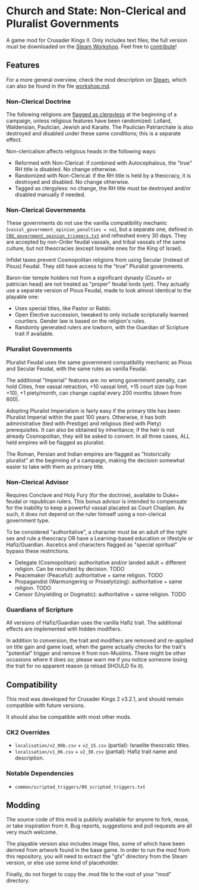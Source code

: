 # Church and State: Non-Clerical and Pluralist Governments

A game mod for Crusader Kings II. Only includes text files; the full version must be downloaded on the [Steam Workshop][Steam]. Feel free to [contribute](#modding)!

[Steam]: https://steamcommunity.com


## Features

For a more general overview, check the mod description on [Steam], which can also be found in the file [workshop.md](workshop.md).

### Non-Clerical Doctrine

The following religions are [flagged as clergyless](common/scripted_effects/CNS_maintenance_effects.txt) at the beginning of a campaign, unless religious features have been randomized: Lollard, Waldensian, Paulician, Jewish and Karaite. The Paulician Patriarchate is also destroyed and disabled under these same conditions; this is a separate effect.

Non-clericalism affects religious heads in the following ways:

 - Reformed with Non-Clerical: if combined with Autocephalous, the "true" RH title is disabled. No change otherwise.
 - Randomized with Non-Clerical: if the RH title is held by a theocracy, it is destroyed and disabled. No change otherwise.
 - Tagged as clergyless: no change, the RH title must be destroyed and/or disabled manually if needed.

### Non-Clerical Governments

These governments do not use the vanilla compatibility mechanic (`vassal_government_opinion_penalties = no`), but a separate one, defined in [`CNS_government_opinion_triggers.txt`](common/scripted_triggers/CNS_government_opinion_triggers.txt) and refreshed every 30 days. They are accepted by non-Order feudal vassals, and tribal vassals of the same culture, but not theocracies (except Isrealite ones for the King of Israel).

Infidel taxes prevent Cosmopolitan religions from using Secular (instead of Pious) Feudal. They still have access to the "true" Pluralist governments.

Baron-tier temple holders not from a significant dynasty (Count+ or patrician head) are not treated as "proper" feudal lords (yet). They actually use a separate version of Pious Feudal, made to look almost identical to the playable one:

 - Uses special titles, like Pastor or Rabbi.
 - Open Elective succession, tweaked to only include scripturally learned courtiers. Gender law is based on the religion's rules.
 - Randomly generated rulers are lowborn, with the Guardian of Scripture trait if available.

### Pluralist Governments

Pluralist Feudal uses the same government compatibility mechanic as Pious and Secular Feudal, with the same rules as vanilla Feudal.

The additional "Imperial" features are: no wrong government penalty, can hold Cities, free vassal retraction, +10 vassal limit, +15 court size (up from +10), +1 piety/month, can change capital every 200 months (down from 600).

Adopting Pluralist Imperialism is fairly easy if the primary title has been Pluralist Imperial within the past 100 years. Otherwise, it has both administrative (tied with Prestige) and religious (tied with Piety) prerequisites. It can also be obtained by inheritance; if the heir is not already Cosmopolitan, they will be asked to convert. In all three cases, ALL held empires will be flagged as pluralist.

The Roman, Persian and Indian empires are flagged as "historically pluralist" at the beginning of a campaign, making the decision somewhat easier to take with them as primary title.

### Non-Clerical Advisor

Requires Conclave and Holy Fury (for the doctrine), available to Duke+ feudal or republican rulers. This bonus advisor is intended to compensate for the inability to keep a powerful vassal placated as Court Chaplain. As such, it does not depend on the ruler himself using a non-clerical government type.

To be considered "authoritative", a character must be an adult of the right sex and rule a theocracy OR have a Learning-based education or lifestyle or Hafiz/Guardian. Ascetics and characters flagged as "special spiritual" bypass these restrictions.

 - Delegate (Cosmopolitan): authoritative and/or landed adult + different religion. Can be recruited by decision. TODO
 - Peacemaker (Peaceful): authoritative + same religion. TODO
 - Propagandist (Warmongering or Proselytizing): authoritative + same religion. TODO
 - Censor (Unyielding or Dogmatic): authoritative + same religion. TODO

### Guardians of Scripture

All versions of Hafiz/Guardian uses the vanilla Hafiz trait. The additional effects are implemented with hidden modifiers.

In addition to conversion, the trait and modifiers are removed and re-applied on title gain and game load, when the game actually checks for the trait's "potential" trigger and remove it from non-Muslims. There might be other occasions where it does so; please warn me if you notice someone losing the trait for no apparent reason (a reload SHOULD fix it).


## Compatibility

This mod was developed for Crusader Kings 2 v3.2.1, and should remain compatible with future versions.

It should also be compatible with most other mods.

### CK2 Overrides

* `localisation/v2_00b.csv` + `v2_15.csv` (partial): Israelite theocratic titles.
* `localisation/v1_06.csv` + `v2_30.csv` (partial): Hafiz trait name and description.

### Notable Dependencies

* `common/scripted_triggers/00_scripted_triggers.txt`


## Modding

The source code of this mod is publicly available for anyone to fork, reuse, or take inspiration from it. Bug reports, suggestions and pull requests are all very much welcome.

The playable version also includes image files, some of which have been derived from artwork found in the base game. In order to run the mod from this repository, you will need to extract the "gfx" directory from the Steam version, or else use some kind of placeholder.

Finally, do not forget to copy the .mod file to the root of your "mod" directory.
